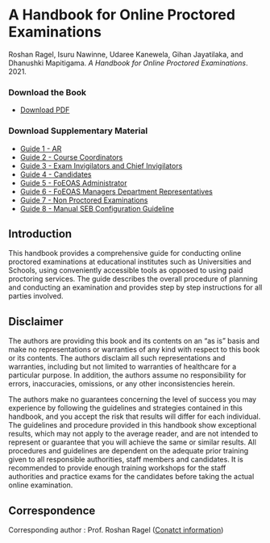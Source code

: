 # A Handbook for Online Proctored Examinations

Roshan Ragel, Isuru Nawinne, Udaree Kanewela, Gihan Jayatilaka, and Dhanushki Mapitigama. *A Handbook for Online Proctored Examinations*. 2021.

### Download the Book
- [Download PDF](./A-Handbook-for-Online-Proctored-Examinations.pdf)

### Download Supplementary Material
- [Guide 1 - AR](./Guide-1-AR.pdf)
- [Guide 2 - Course Coordinators](./Guide-2-Course-Coordinators.pdf)
- [Guide 3 - Exam Invigilators and Chief Invigilators](./Guide-3-Exam-Invigilators-and-Chief-Invigilators.pdf)
- [Guide 4 - Candidates](./Guide-4-Candidates.pdf)
- [Guide 5 - FoEOAS Administrator](./Guide-5-FoEOAS-Administrator.pdf)
- [Guide 6 - FoEOAS Managers Department Representatives](./Guide-6-FoEOAS-Managers-Department-Representatives.pdf)
- [Guide 7 - Non Proctored Examinations](./Guide-7-Non-Proctored-Examinations.pdf)
- [Guide 8 - Manual SEB Configuration Guideline](./Guide-8-Manual-SEB-Configuration-Guideline.pdf)

## Introduction
This handbook provides a comprehensive guide for conducting online proctored examinations at educational institutes such as Universities and Schools, using conveniently accessible tools as opposed to using paid proctoring services. The guide describes the overall procedure of planning and conducting an examination and provides step by step instructions for all parties involved.

## Disclaimer
The authors are providing this book and its contents on an “as is” basis and make no representations or warranties of any kind with respect to this book or its contents. The authors disclaim all such representations and warranties, including but not limited to warranties of healthcare for a particular purpose. In addition, the authors assume no responsibility for errors, inaccuracies, omissions, or any other inconsistencies herein. 

The authors make no guarantees concerning the level of success you may experience by following the guidelines and strategies contained in this handbook, and you accept the risk that results will differ for each individual. The guidelines and procedure provided in this handbook show exceptional results, which may not apply to the average reader, and are not intended to represent or guarantee that you will achieve the same or similar results. All procedures and guidelines are dependent on the adequate prior training given to all responsible authorities, staff members and candidates. It is recommended to provide enough training workshops for the staff authorities and practice exams for the candidates before taking the actual online examination.

## Correspondence
Corresponding author : Prof. Roshan Ragel ([Conatct information](http://roshan.ragel.net/))